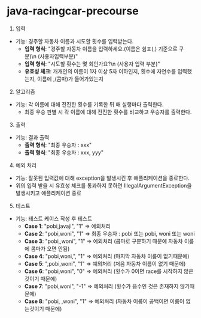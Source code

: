 # java-racingcar-precourse

1. 입력

- 기능: 경주할 자동차 이름과 시도할 횟수를 입력받는다.
    - **입력 형식**: "경주할 자동차 이름을 입력하세요.(이름은 쉼표(,) 기준으로 구분)\n (사용자입력부분)"
    - **입력 형식**: "시도할 횟수는 몇 회인가요?\n (사용자 입력 부분)"
    - **유효성 체크**: 개개인의 이름이 1자 이상 5자 이하인지, 횟수에 자연수를 입력했는지, 이름에 ,(콤마)가 들어가있는지

2. 알고리즘

- 기능: 각 이름에 대해 전진한 횟수를 기록한 뒤 매 실행마다 출력한다.
    - 최종 우승 판별 시 각 이름에 대해 전진한 횟수를 비교하고 우승자를 출력한다.

3. 출력

- 기능: 결과 출력
    - **출력 형식**: "최종 우승자 : xxx"
    - **출력 형식**: "최종 우승자 : xxx, yyy"

4. 예외 처리

- 기능: 잘못된 입력값에 대해 exception을 발생시킨 후 애플리케이션을 종료한다.
- 위의 입력 받을 시 유효성 체크를 통과하지 못하면 IllegalArgumentException을 발생시키고 애플리케이션 종료

5. 테스트

- 기능: 테스트 케이스 작성 후 테스트
    - **Case 1**: "pobi,javaji", "1" => 예외처리
    - **Case 2**: "pobi,woni", "1" => 최종 우승자 : pobi 또는 pobi, woni 또는 woni
    - **Case 3**: "pobi,,woni", "1" => 예외처리 (콤마로 구분하기 때문에 자동차 이름에 콤마가 오면 안됨)
    - **Case 4**: "pobi,woni,", "1" => 예외처리 (마지막 자동차 이름이 없기때문에)
    - **Case 5**: ",pobi,woni", "1" => 예외처리 (처음 자동차 이름이 없기 때문에)
    - **Case 6**: "pobi,woni", "0" => 예외처리 (횟수가 0이면 race를 시작하지 않은것이기 때문에)
    - **Case 7**: "pobi,woni", "-1" => 예외처리 (횟수가 음수인 것은 존재하지 않기때문에)
    - **Case 8**: "pobi, ,woni", "1" => 예외처리 (자동차 이름이 공백이면 이름이 없는것이기 때문에)